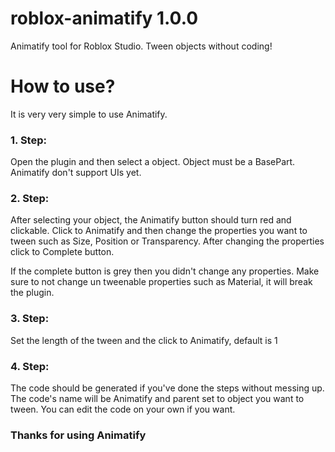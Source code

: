 # roblox-animatify 1.0.0
Animatify tool for Roblox Studio. Tween objects without coding!

# How to use?

It is very very simple to use Animatify. 

### 1. Step:
Open the plugin and then select a object.
Object must be a BasePart. Animatify don't support UIs yet.

### 2. Step:
After selecting your object, the Animatify button should turn red and clickable.
Click to Animatify and then change the properties you want to tween such as Size, Position or Transparency.
After changing the properties click to Complete button.

If the complete button is grey then you didn't change any properties.
Make sure to not change un tweenable properties such as Material, it will break the plugin.

### 3. Step:

Set the length of the tween and the click to Animatify, default is 1

### 4. Step:

The code should be generated if you've done the steps without messing up. The code's name will be Animatify and parent set to object you want to tween.
You can edit the code on your own if you want.

### Thanks for using Animatify
